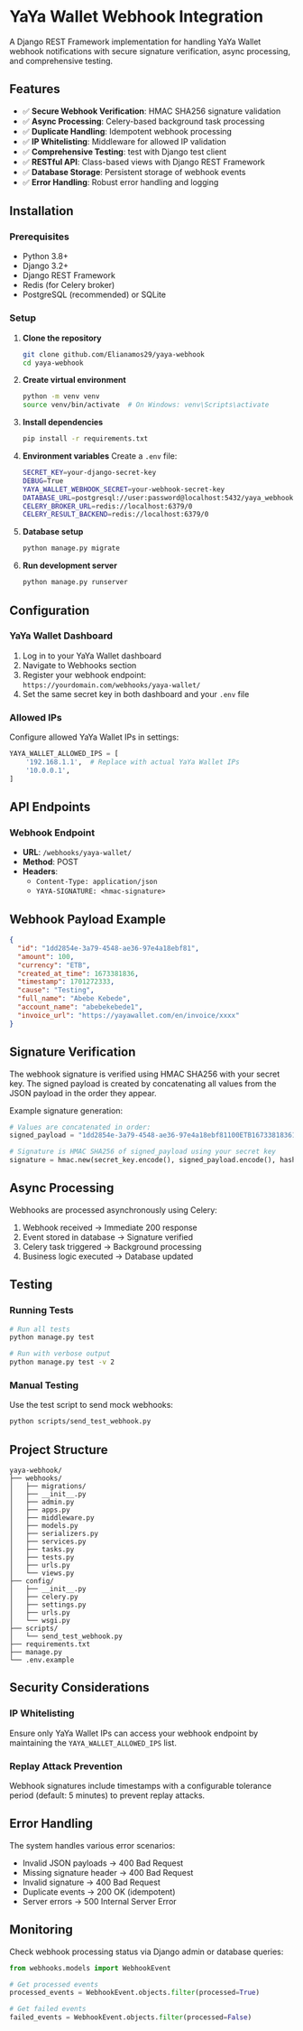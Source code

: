 # YaYa Wallet Webhook Integration

A Django REST Framework implementation for handling YaYa Wallet webhook notifications with secure signature verification, async processing, and comprehensive testing.

## Features

- ✅ **Secure Webhook Verification**: HMAC SHA256 signature validation
- ✅ **Async Processing**: Celery-based background task processing
- ✅ **Duplicate Handling**: Idempotent webhook processing
- ✅ **IP Whitelisting**: Middleware for allowed IP validation
- ✅ **Comprehensive Testing**: test with Django test client
- ✅ **RESTful API**: Class-based views with Django REST Framework
- ✅ **Database Storage**: Persistent storage of webhook events
- ✅ **Error Handling**: Robust error handling and logging

## Installation

### Prerequisites

- Python 3.8+
- Django 3.2+
- Django REST Framework
- Redis (for Celery broker)
- PostgreSQL (recommended) or SQLite

### Setup

1. **Clone the repository**
   ```bash
   git clone github.com/Elianamos29/yaya-webhook
   cd yaya-webhook
   ```

2. **Create virtual environment**
   ```bash
   python -m venv venv
   source venv/bin/activate  # On Windows: venv\Scripts\activate
   ```

3. **Install dependencies**
   ```bash
   pip install -r requirements.txt
   ```

4. **Environment variables**
   Create a `.env` file:
   ```bash
   SECRET_KEY=your-django-secret-key
   DEBUG=True
   YAYA_WALLET_WEBHOOK_SECRET=your-webhook-secret-key
   DATABASE_URL=postgresql://user:password@localhost:5432/yaya_webhooks
   CELERY_BROKER_URL=redis://localhost:6379/0
   CELERY_RESULT_BACKEND=redis://localhost:6379/0
   ```

5. **Database setup**
   ```bash
   python manage.py migrate
   ```

6. **Run development server**
   ```bash
   python manage.py runserver
   ```

## Configuration

### YaYa Wallet Dashboard

1. Log in to your YaYa Wallet dashboard
2. Navigate to Webhooks section
3. Register your webhook endpoint: `https://yourdomain.com/webhooks/yaya-wallet/`
4. Set the same secret key in both dashboard and your `.env` file

### Allowed IPs

Configure allowed YaYa Wallet IPs in settings:
```python
YAYA_WALLET_ALLOWED_IPS = [
    '192.168.1.1',  # Replace with actual YaYa Wallet IPs
    '10.0.0.1',
]
```

## API Endpoints

### Webhook Endpoint
- **URL**: `/webhooks/yaya-wallet/`
- **Method**: POST
- **Headers**:
  - `Content-Type: application/json`
  - `YAYA-SIGNATURE: <hmac-signature>`


## Webhook Payload Example

```json
{
  "id": "1dd2854e-3a79-4548-ae36-97e4a18ebf81",
  "amount": 100,
  "currency": "ETB",
  "created_at_time": 1673381836,
  "timestamp": 1701272333,
  "cause": "Testing",
  "full_name": "Abebe Kebede",
  "account_name": "abebekebede1",
  "invoice_url": "https://yayawallet.com/en/invoice/xxxx"
}
```

## Signature Verification

The webhook signature is verified using HMAC SHA256 with your secret key. The signed payload is created by concatenating all values from the JSON payload in the order they appear.

Example signature generation:
```python
# Values are concatenated in order:
signed_payload = "1dd2854e-3a79-4548-ae36-97e4a18ebf81100ETB16733818361701272333TestingAbebe Kebedeabebekebede1https://yayawallet.com/en/invoice/xxxx"

# Signature is HMAC SHA256 of signed_payload using your secret key
signature = hmac.new(secret_key.encode(), signed_payload.encode(), hashlib.sha256).hexdigest()
```

## Async Processing

Webhooks are processed asynchronously using Celery:

1. Webhook received → Immediate 200 response
2. Event stored in database → Signature verified
3. Celery task triggered → Background processing
4. Business logic executed → Database updated

## Testing

### Running Tests

```bash
# Run all tests
python manage.py test

# Run with verbose output
python manage.py test -v 2
```

### Manual Testing

Use the test script to send mock webhooks:
```bash
python scripts/send_test_webhook.py
```

## Project Structure

```
yaya-webhook/
├── webhooks/
│   ├── migrations/
│   ├── __init__.py
│   ├── admin.py
│   ├── apps.py
│   ├── middleware.py
│   ├── models.py
│   ├── serializers.py
│   ├── services.py
│   ├── tasks.py
│   ├── tests.py
│   ├── urls.py
│   └── views.py
├── config/
│   ├── __init__.py
│   ├── celery.py
│   ├── settings.py
│   ├── urls.py
│   └── wsgi.py
├── scripts/
│   └── send_test_webhook.py
├── requirements.txt
├── manage.py
└── .env.example
```

## Security Considerations

### IP Whitelisting
Ensure only YaYa Wallet IPs can access your webhook endpoint by maintaining the `YAYA_WALLET_ALLOWED_IPS` list.

### Replay Attack Prevention
Webhook signatures include timestamps with a configurable tolerance period (default: 5 minutes) to prevent replay attacks.

## Error Handling

The system handles various error scenarios:
- Invalid JSON payloads → 400 Bad Request
- Missing signature header → 400 Bad Request
- Invalid signature → 400 Bad Request
- Duplicate events → 200 OK (idempotent)
- Server errors → 500 Internal Server Error

## Monitoring

Check webhook processing status via Django admin or database queries:
```python
from webhooks.models import WebhookEvent

# Get processed events
processed_events = WebhookEvent.objects.filter(processed=True)

# Get failed events
failed_events = WebhookEvent.objects.filter(processed=False)
```